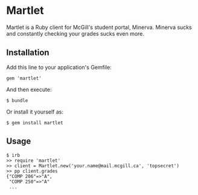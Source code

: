 # Martlet

Martlet is a Ruby client for McGill's student portal, Minerva. Minerva sucks and constantly checking your grades sucks even more.

## Installation

Add this line to your application's Gemfile:

    gem 'martlet'

And then execute:

    $ bundle

Or install it yourself as:

    $ gem install martlet

## Usage

    $ irb
    >> require 'martlet'
    >> client = Martlet.new('your.name@mail.mcgill.ca', 'topsecret')
    >> pp client.grades
    {"COMP 206"=>"A",
     "COMP 250"=>"A"
     ...